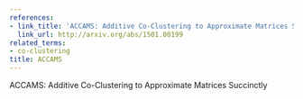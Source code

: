 ```yaml
---
references:
- link_title: 'ACCAMS: Additive Co-Clustering to Approximate Matrices Succinctly'
  link_url: http://arxiv.org/abs/1501.00199
related_terms:
- co-clustering
title: ACCAMS
---
```

ACCAMS: Additive Co-Clustering to Approximate Matrices Succinctly